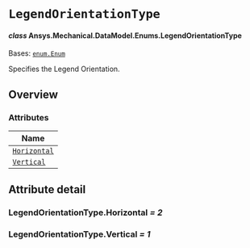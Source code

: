 # `LegendOrientationType`

<a id="ansys.mechanical.stubs.v241.Ansys.Mechanical.DataModel.Enums.LegendOrientationType"></a>

#### *class* Ansys.Mechanical.DataModel.Enums.LegendOrientationType

Bases: [`enum.Enum`](https://docs.python.org/3/library/enum.html#enum.Enum)

Specifies the Legend Orientation.

<!-- !! processed by numpydoc !! -->

<a id="overview"></a>

## Overview

### Attributes

| Name |
| ----------------------------------------------------- |
| [`Horizontal`](#LegendOrientationType.Horizontal) |
| [`Vertical`](#LegendOrientationType.Vertical) |

<a id="attribute-detail"></a>

## Attribute detail

<a id="LegendOrientationType.Horizontal"></a>

### LegendOrientationType.Horizontal *= 2*

<a id="LegendOrientationType.Vertical"></a>

### LegendOrientationType.Vertical *= 1*



